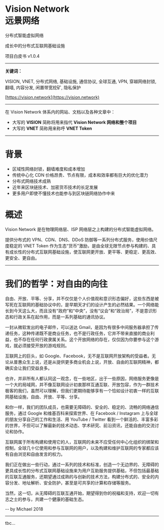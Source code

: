 # Vision Network<br>远景网络

分布式智能虚拟网络

成长中的分布式互联网基础设施

项目白皮书 v1.0.4

---

**关键词：**

VISION, VNET, 分布式网络, 基础设施, 通信协议, 全球互通, VPN, 穿越网络封锁, 翻墙, 内容分发, 闲置带宽挖矿, 隐私保护

[https://vision.network](https://vision.network)

---

在 Vision Network 体系内的网站、文档以及各种文章中：

- 大写的 **VISION** 简称将用来指代 **Vision Network 网络和整个项目**
- 大写的 **VNET** 简称用来称呼 **VNET Token**

---

# 背景

- 区域性网络封锁，翻墙难度和成本增加
- 传统中心化 CDN 价格昂贵、节点有限，成本和效率都有巨大的优化潜力
- 分布式网络技术成熟
- 近年来区块链技术、加密货币技术的长足发展
- 更多用户即使不懂技术也能参与到区块链网络协作中来

# 概述

Vision Network 是在物理网络层、ISP 网络层之上构建的分布式智能虚拟网络。

提供分布式的 VPN、CDN、DNS、DDoS 防御等一系列分布式服务，使用价值尺度稳定的 VNET Token 作为生态“货币”激励，是由全球无限节点参与构建的、具有成长性的分布式互联网基础设施，使互联网更开放、更平等、更稳定、更高效、更安全、更自由。

---

# 我们的哲学：对自由的向往

自由、开放、平等、分享，并不仅仅是个人价值观和意识形态偏好，这些东西是被写死在互联网的基础协议中的，是早期天才们的设计产生的必然结果。一个网络能长到今天这么大，而且没有“政府”和“中央”，没有“议会”和“政治局”，不是意识形态和行政关系在起作用，而是一系列基础的通讯协议。

一封从微软发出的电子邮件，可以送达 Gmail，是因为有很多中间服务器承担了传递任务，这种传递既不是商业任务，也不是行政任务，它并不带来直接的商业利益，也不存在任何行政隶属关系。这个开放网络的存在，仅仅因为你要参与这个游戏，就必须接受开放的游戏规则。

互联网上的巨头，如 Google、Facebook，无不是互联网开放架构的受益者。无论从普惠众生上说，还是从提供更多商业机会上说，开放、自由的互联网精神，都确实会让我们受益良多。

也许，并非所有人都认同这一观念，在一些地区，出于一些原因，网络服务更像是一个大的局域网，并不像互联网设计初衷那样互通互联、开放包容，作为一群技术极客的我们，虽然可以理解，但我们更期待能够享有一个恰如设计初衷一样的互联网基础设施，自由、开放、平等、分享。

和你一样，我们的团队成员，也需要无障碍的、安全的、稳定的、流畅的网络通信服务，通过 Google 和维基百科来探索世界、在 Facebook / Instagram 上与全球的朋友分享自己的工作和生活、用 YouTube / Twitter 看到一个鲜活的、丰富多彩的世界，不但可以了解最新的技术动态、学术研究、前沿资讯，还能自由的交流讨论和协作。

互联网属于所有构建和使用它的人，互联网的未来不应受任何中心化组织的绑架和控制，全球几十亿使用和参与互联网的用户，以及构建和维护互联网的专家都应该有自由浏览和自由发言的权力。

我们正在做出一些行动，通过一系列的技术和标准，创造一个无边界的、无障碍的更具成长性的分布式互联网基础设施来为用户互助服务提供基础，不但包括最基础的互联互通服务，还期望通过成熟的与创新的技术方法，构建分布式的、安全的内容分发、地址解析、安全防护，甚至是可共享的计算和存储等服务。

当然，这一切，从无障碍的互联互通开始，期望得到你的祝福和支持，欢迎一切有志之士的参与，共建一个健康的基础生态。

-- by Michael 2018

---

tbc...
